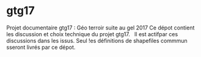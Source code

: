 # gtg17
Projet documentaire gtg17 : Géo terroir suite au gel 2017
Ce dépot contient les discussion et choix technique du projet gtg17.
 
Il est actifpar ces discussions dans les issus.
Seul !es définitions de shapefiles commmun sseront livrés par ce dépot.
